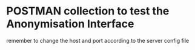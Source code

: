 # POSTMAN collection to test the Anonymisation Interface

remember to change the host and port according to the server config file
